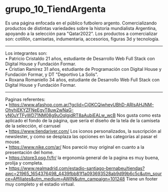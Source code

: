 # grupo_10_TiendArgenta
Es una página enfocada en el público futbolero argento. Comercializando productos de distintas variedades sobre la historia mundialista Argentina, apoyando a la selección para "Qatar2022". Los productos a comercializar son: cotillón, camisetas, indumentaria, accesorios, figuras 3d y tecnología.

-------------------------------------------------------------------------------------------------------------------------------------------------------------------------

Los integrantes son:                                                                                                                                                     
• Patricio Cristaldo 21 años, estudiante de Desarrollo Web Full Stack con Digital House y Fundación Formar.                                                              
• Cristian Ramirez 31 años, estudiante de Programación con Digital House y Fundación Formar, y DT "Deportivo La Solis".                                                  
• Roxana Romaniello 34 años, estudiante de Desarrollo Web Full Stack con Digital House y Fundación Formar. 

-------------------------------------------------------------------------------------------------------------------------------------------------------------------------

Paginas referentes:                                                                                                                                                     
• https://www.afashop.com.ar/?gclid=Cj0KCQjwheyUBhD-ARIsAHJNM-OhyhiEKYZFNeEgvT8uw2wNaG-yN0uYTFyWD71NM08g9uOqIgidRT8aAubiEALw_wcB Nos gusta como esta aplicado el fondo de la página, que sería el diseño de la tela de la camiseta de la selección, el carrusel                                                                                   
• https://www.tiendariver.com/ Los iconos personalizados, la suscripción al newslester, y como se desplaza las opciones en las categorías al pasar el mouse.             
• https://www.nike.com/ar/ Nos pareció muy original en cuanto a la presentación del home.                                                                                 
• https://store3.psg.fr/fr/ la ergonomía general de la pagina es muy buena, prolija y completa.                                                                          
• https://www.realmadrid.com/estadio-santiago-bernabeu/tiendas?awc=21965_1654376498_4439fbb81f1a093693528ab9d99b6c5c&utm_source=Affiliates&utm_medium=AWIN&utm_campaign=101248 Tiene un footer muy completo y el estadio virtual.

